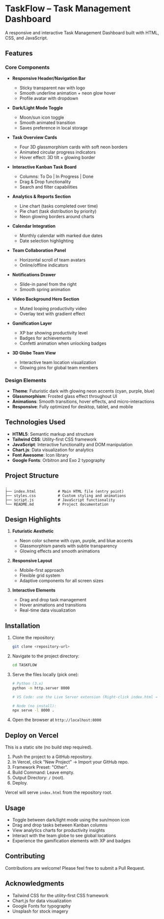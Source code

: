 # TaskFlow – Task Management Dashboard

A responsive and interactive Task Management Dashboard built with HTML, CSS, and JavaScript.

## Features

### Core Components
- **Responsive Header/Navigation Bar**
  - Sticky transparent nav with logo
  - Smooth underline animation + neon glow hover
  - Profile avatar with dropdown

- **Dark/Light Mode Toggle**
  - Moon/sun icon toggle
  - Smooth animated transition
  - Saves preference in local storage

- **Task Overview Cards**
  - Four 3D glassmorphism cards with soft neon borders
  - Animated circular progress indicators
  - Hover effect: 3D tilt + glowing border

- **Interactive Kanban Task Board**
  - Columns: To Do | In Progress | Done
  - Drag & Drop functionality
  - Search and filter capabilities

- **Analytics & Reports Section**
  - Line chart (tasks completed over time)
  - Pie chart (task distribution by priority)
  - Neon glowing borders around charts

- **Calendar Integration**
  - Monthly calendar with marked due dates
  - Date selection highlighting

- **Team Collaboration Panel**
  - Horizontal scroll of team avatars
  - Online/offline indicators

- **Notifications Drawer**
  - Slide-in panel from the right
  - Smooth spring animation

- **Video Background Hero Section**
  - Muted looping productivity video
  - Overlay text with gradient effect

- **Gamification Layer**
  - XP bar showing productivity level
  - Badges for achievements
  - Confetti animation when unlocking badges

- **3D Globe Team View**
  - Interactive team location visualization
  - Glowing pins for global team members

### Design Elements
- **Theme**: Futuristic dark with glowing neon accents (cyan, purple, blue)
- **Glassmorphism**: Frosted glass effect throughout UI
- **Animations**: Smooth transitions, hover effects, and micro-interactions
- **Responsive**: Fully optimized for desktop, tablet, and mobile

## Technologies Used

- **HTML5**: Semantic markup and structure
- **Tailwind CSS**: Utility-first CSS framework
- **JavaScript**: Interactive functionality and DOM manipulation
- **Chart.js**: Data visualization for analytics
- **Font Awesome**: Icon library
- **Google Fonts**: Orbitron and Exo 2 typography

## Project Structure

```
.
├── index.html          # Main HTML file (entry point)
├── styles.css          # Custom styling and animations
├── script.js           # JavaScript functionality
└── README.md           # Project documentation
```

## Design Highlights

1. **Futuristic Aesthetic**
   - Neon color scheme with cyan, purple, and blue accents
   - Glassmorphism panels with subtle transparency
   - Glowing effects and smooth animations

2. **Responsive Layout**
   - Mobile-first approach
   - Flexible grid system
   - Adaptive components for all screen sizes

3. **Interactive Elements**
   - Drag and drop task management
   - Hover animations and transitions
   - Real-time data visualization

## Installation

1. Clone the repository:
   ```bash
   git clone <repository-url>
   ```

2. Navigate to the project directory:
   ```bash
   cd TASKFLOW
   ```

3. Serve the files locally (pick one):
   ```bash
   # Python (3.x)
   python -m http.server 8000

   # VS Code: use the Live Server extension (Right-click index.html → "Open with Live Server")

   # Node (no install):
   npx serve -l 8000 .
   ```

4. Open the browser at `http://localhost:8000`

## Deploy on Vercel

This is a static site (no build step required).

1. Push the project to a GitHub repository.
2. In Vercel, click "New Project" → Import your GitHub repo.
3. Framework Preset: "Other".
4. Build Command: Leave empty.
5. Output Directory: `/` (root).
6. Deploy.

Vercel will serve `index.html` from the repository root.

## Usage

- Toggle between dark/light mode using the sun/moon icon
- Drag and drop tasks between Kanban columns
- View analytics charts for productivity insights
- Interact with the team globe to see global locations
- Experience the gamification elements with XP and badges

## Contributing

Contributions are welcome! Please feel free to submit a Pull Request.

## Acknowledgments

- Tailwind CSS for the utility-first CSS framework
- Chart.js for data visualization
- Google Fonts for typography
- Unsplash for stock imagery